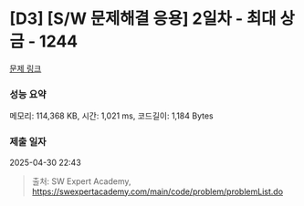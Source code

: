 # [D3] [S/W 문제해결 응용] 2일차 - 최대 상금 - 1244 

[문제 링크](https://swexpertacademy.com/main/code/problem/problemDetail.do?contestProbId=AV15Khn6AN0CFAYD) 

### 성능 요약

메모리: 114,368 KB, 시간: 1,021 ms, 코드길이: 1,184 Bytes

### 제출 일자

2025-04-30 22:43



> 출처: SW Expert Academy, https://swexpertacademy.com/main/code/problem/problemList.do